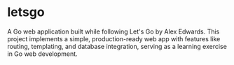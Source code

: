 # letsgo
A Go web application built while following Let's Go by Alex Edwards. This project implements a simple, production-ready web app with features like routing, templating, and database integration, serving as a learning exercise in Go web development.
